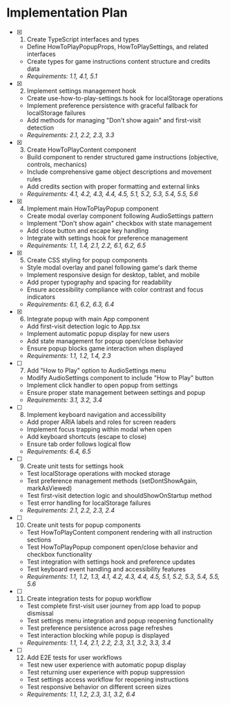 # Implementation Plan

- [x] 1. Create TypeScript interfaces and types

  - Define HowToPlayPopupProps, HowToPlaySettings, and related interfaces
  - Create types for game instructions content structure and credits data
  - _Requirements: 1.1, 4.1, 5.1_

- [x] 2. Implement settings management hook

  - Create use-how-to-play-settings.ts hook for localStorage operations
  - Implement preference persistence with graceful fallback for localStorage failures
  - Add methods for managing "Don't show again" and first-visit detection
  - _Requirements: 2.1, 2.2, 2.3, 3.3_

- [x] 3. Create HowToPlayContent component

  - Build component to render structured game instructions (objective, controls, mechanics)
  - Include comprehensive game object descriptions and movement rules
  - Add credits section with proper formatting and external links
  - _Requirements: 4.1, 4.2, 4.3, 4.4, 4.5, 5.1, 5.2, 5.3, 5.4, 5.5, 5.6_

- [x] 4. Implement main HowToPlayPopup component

  - Create modal overlay component following AudioSettings pattern
  - Implement "Don't show again" checkbox with state management
  - Add close button and escape key handling
  - Integrate with settings hook for preference management
  - _Requirements: 1.1, 1.4, 2.1, 2.2, 6.1, 6.2, 6.5_

- [x] 5. Create CSS styling for popup components

  - Style modal overlay and panel following game's dark theme
  - Implement responsive design for desktop, tablet, and mobile
  - Add proper typography and spacing for readability
  - Ensure accessibility compliance with color contrast and focus indicators
  - _Requirements: 6.1, 6.2, 6.3, 6.4_

- [x] 6. Integrate popup with main App component

  - Add first-visit detection logic to App.tsx
  - Implement automatic popup display for new users
  - Add state management for popup open/close behavior
  - Ensure popup blocks game interaction when displayed
  - _Requirements: 1.1, 1.2, 1.4, 2.3_

- [ ] 7. Add "How to Play" option to AudioSettings menu




  - Modify AudioSettings component to include "How to Play" button
  - Implement click handler to open popup from settings
  - Ensure proper state management between settings and popup
  - _Requirements: 3.1, 3.2, 3.4_

- [ ] 8. Implement keyboard navigation and accessibility
  - Add proper ARIA labels and roles for screen readers
  - Implement focus trapping within modal when open
  - Add keyboard shortcuts (escape to close)
  - Ensure tab order follows logical flow
  - _Requirements: 6.4, 6.5_

- [ ] 9. Create unit tests for settings hook
  - Test localStorage operations with mocked storage
  - Test preference management methods (setDontShowAgain, markAsViewed)
  - Test first-visit detection logic and shouldShowOnStartup method
  - Test error handling for localStorage failures
  - _Requirements: 2.1, 2.2, 2.3, 2.4_

- [ ] 10. Create unit tests for popup components
  - Test HowToPlayContent component rendering with all instruction sections
  - Test HowToPlayPopup component open/close behavior and checkbox functionality
  - Test integration with settings hook and preference updates
  - Test keyboard event handling and accessibility features
  - _Requirements: 1.1, 1.2, 1.3, 4.1, 4.2, 4.3, 4.4, 4.5, 5.1, 5.2, 5.3, 5.4, 5.5, 5.6_

- [ ] 11. Create integration tests for popup workflow
  - Test complete first-visit user journey from app load to popup dismissal
  - Test settings menu integration and popup reopening functionality
  - Test preference persistence across page refreshes
  - Test interaction blocking while popup is displayed
  - _Requirements: 1.1, 1.4, 2.1, 2.2, 2.3, 3.1, 3.2, 3.3, 3.4_

- [ ] 12. Add E2E tests for user workflows
  - Test new user experience with automatic popup display
  - Test returning user experience with popup suppression
  - Test settings access workflow for reopening instructions
  - Test responsive behavior on different screen sizes
  - _Requirements: 1.1, 1.2, 2.3, 3.1, 3.2, 6.4_